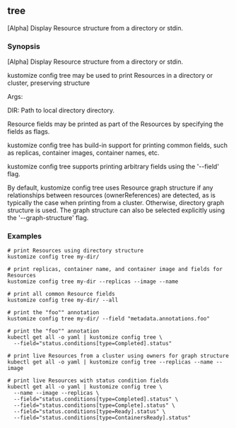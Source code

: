 ## tree

[Alpha] Display Resource structure from a directory or stdin.

### Synopsis

[Alpha] Display Resource structure from a directory or stdin.

kustomize config tree may be used to print Resources in a directory or cluster, preserving structure

Args:

  DIR:
    Path to local directory directory.

Resource fields may be printed as part of the Resources by specifying the fields as flags.

kustomize config tree has build-in support for printing common fields, such as replicas, container images,
container names, etc.

kustomize config tree supports printing arbitrary fields using the '--field' flag.

By default, kustomize config tree uses Resource graph structure if any relationships between resources (ownerReferences)
are detected, as is typically the case when printing from a cluster. Otherwise, directory graph structure is used. The
graph structure can also be selected explicitly using the '--graph-structure' flag.

### Examples

    # print Resources using directory structure
    kustomize config tree my-dir/

    # print replicas, container name, and container image and fields for Resources
    kustomize config tree my-dir --replicas --image --name

    # print all common Resource fields
    kustomize config tree my-dir/ --all

    # print the "foo"" annotation
    kustomize config tree my-dir/ --field "metadata.annotations.foo"

    # print the "foo"" annotation
    kubectl get all -o yaml | kustomize config tree \
      --field="status.conditions[type=Completed].status"

    # print live Resources from a cluster using owners for graph structure
    kubectl get all -o yaml | kustomize config tree --replicas --name --image

    # print live Resources with status condition fields
    kubectl get all -o yaml | kustomize config tree \
      --name --image --replicas \
      --field="status.conditions[type=Completed].status" \
      --field="status.conditions[type=Complete].status" \
      --field="status.conditions[type=Ready].status" \
      --field="status.conditions[type=ContainersReady].status"
